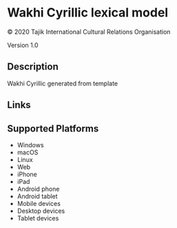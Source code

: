 Wakhi Cyrillic lexical model
===================

© 2020 Tajik International Cultural Relations Organisation

Version 1.0

Description
-----------

Wakhi Cyrillic generated from template

Links
-----

Supported Platforms
-------------------
 * Windows
 * macOS
 * Linux
 * Web
 * iPhone
 * iPad
 * Android phone
 * Android tablet
 * Mobile devices
 * Desktop devices
 * Tablet devices

